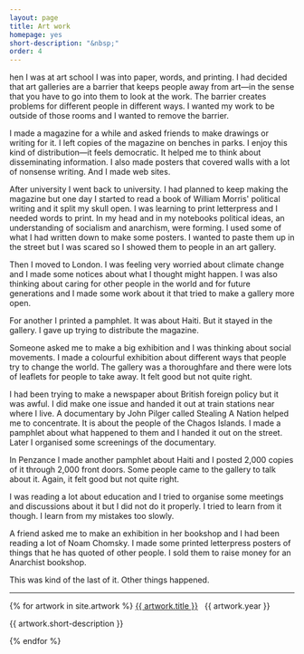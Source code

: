 ```yaml
---
layout: page
title: Art work
homepage: yes
short-description: "&nbsp;"
order: 4
---
```


hen I was at art school I was into paper, words, and printing. I had decided that art galleries are a barrier that keeps people away from art—in the sense that you have to go into them to look at the work. The barrier creates problems for different people in different ways. I wanted my work to be outside of those rooms and I wanted to remove the barrier.

I made a magazine for a while and asked friends to make drawings or writing for it. I left copies of the magazine on benches in parks. I enjoy this kind of distribution—it feels democratic. It helped me to think about disseminating information. I also made posters that covered walls with a lot of nonsense writing. And I made web sites.

After university I went back to university. I had planned to keep making the magazine but one day I started to read a book of William Morris' political writing and it split my skull open. I was learning to print letterpress and I needed words to print. In my head and in my notebooks political ideas, an understanding of socialism and anarchism, were forming. I used some of what I had written down to make some posters. I wanted to paste them up in the street but I was scared so I showed them to people in an art gallery.

Then I moved to London. I was feeling very worried about climate change and I made some notices about what I thought might happen. I was also thinking about caring for other people in the world and for future generations and I made some work about it that tried to make a gallery more open.

For another I printed a pamphlet. It was about Haiti. But it stayed in the gallery. I gave up trying to distribute the magazine.

Someone asked me to make a big exhibition and I was thinking about social movements. I made a colourful exhibition about different ways that people try to change the world. The gallery was a thoroughfare and there were lots of leaflets for people to take away. It felt good but not quite right.

I had been trying to make a newspaper about British foreign policy but it was awful. I did make one issue and handed it out at train stations near where I live. A documentary by John Pilger called Stealing A Nation helped me to concentrate. It is about the people of the Chagos Islands. I made a pamphlet about what happened to them and I handed it out on the street. Later I organised some screenings of the documentary.

In Penzance I made another pamphlet about Haiti and I posted 2,000 copies of it through 2,000 front doors. Some people came to the gallery to talk about it. Again, it felt good but not quite right.

I was reading a lot about education and I tried to organise some meetings and discussions about it but I did not do it properly. I tried to learn from it though. I learn from my mistakes too slowly.

A friend asked me to make an exhibition in her bookshop and I had been reading a lot of Noam Chomsky. I made some printed letterpress posters of things that he has quoted of other people. I sold them to raise money for an Anarchist bookshop.

This was kind of the last of it.
Other things happened.

*****

<div>
{% for artwork in site.artwork %}
	 <a href="{{ artwork.url }}">{{ artwork.title }}</a> &nbsp; {{ artwork.year }}
       <p class="text-muted">{{ artwork.short-description }}</p>
{% endfor %}
</div>
